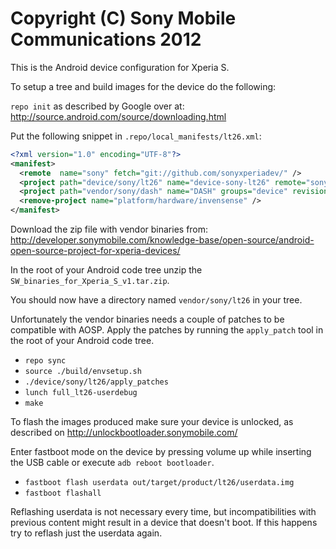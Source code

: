 Copyright (C) Sony Mobile Communications 2012
=============================================

This is the Android device configuration for Xperia S.

To setup a tree and build images for the device do the following:

`repo init` as described by Google over at:
http://source.android.com/source/downloading.html

Put the following snippet in `.repo/local_manifests/lt26.xml`:

```xml
<?xml version="1.0" encoding="UTF-8"?>
<manifest>
  <remote  name="sony" fetch="git://github.com/sonyxperiadev/" />
  <project path="device/sony/lt26" name="device-sony-lt26" remote="sony" revision="master" />
  <project path="vendor/sony/dash" name="DASH" groups="device" revision="master" remote="sony" />
  <remove-project name="platform/hardware/invensense" />
</manifest>
```

Download the zip file with vendor binaries from:
http://developer.sonymobile.com/knowledge-base/open-source/android-open-source-project-for-xperia-devices/

In the root of your Android code tree unzip the `SW_binaries_for_Xperia_S_v1.tar.zip`.


You should now have a directory named `vendor/sony/lt26` in your tree.

Unfortunately the vendor binaries needs a couple of patches to be compatible with
AOSP. Apply the patches by running the `apply_patch` tool in the root of your Android code
tree.

* `repo sync`
* `source ./build/envsetup.sh`
* `./device/sony/lt26/apply_patches`
* `lunch full_lt26-userdebug`
* `make`

To flash the images produced make sure your device is unlocked, as described on
http://unlockbootloader.sonymobile.com/

Enter fastboot mode on the device by pressing volume up while inserting the USB
cable or execute `adb reboot bootloader`.

* `fastboot flash userdata out/target/product/lt26/userdata.img`
* `fastboot flashall`

Reflashing userdata is not necessary every time, but incompatibilities with
previous content might result in a device that doesn't boot. If this happens
try to reflash just the userdata again.
